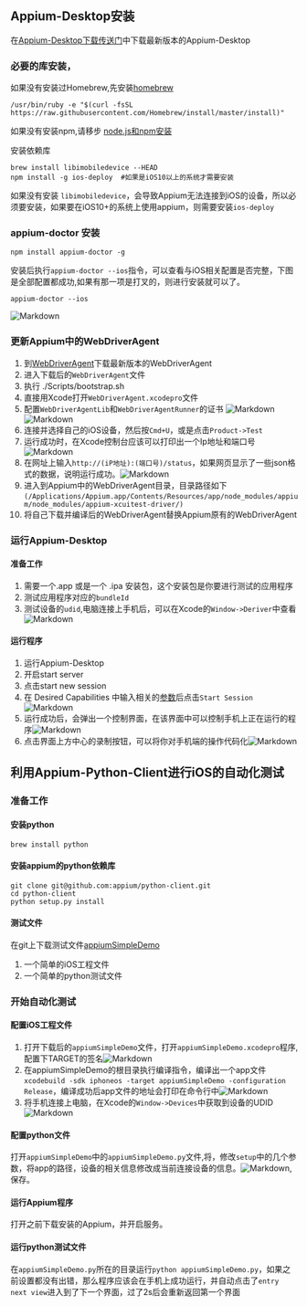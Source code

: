 ##  Appium-Desktop安装 
在[Appium-Desktop下载传送门](https://github.com/appium/appium-desktop/releases/tag/v1.2.0-beta.1)中下载最新版本的Appium-Desktop

### 必要的库安装，

如果没有安装过Homebrew,先安装[homebrew](https://brew.sh/)
```
/usr/bin/ruby -e "$(curl -fsSL https://raw.githubusercontent.com/Homebrew/install/master/install)"
```

如果没有安装npm,请移步 [node.js和npm安装](https://www.liaoxuefeng.com/wiki/001434446689867b27157e896e74d51a89c25cc8b43bdb3000/00143450141843488beddae2a1044cab5acb5125baf0882000)

安装依赖库
```
brew install libimobiledevice --HEAD
npm install -g ios-deploy  #如果是iOS10以上的系统才需要安装
```
如果没有安装 `libimobiledevice`，会导致Appium无法连接到iOS的设备，所以必须要安装，如果要在iOS10+的系统上使用appium，则需要安装`ios-deploy`


### appium-doctor 安装

```
npm install appium-doctor -g
```
安装后执行`appium-doctor --ios`指令，可以查看与iOS相关配置是否完整，下图是全部配置都成功,如果有那一项是打叉的，则进行安装就可以了。
```
appium-doctor --ios 
```
![Markdown](http://i1.bvimg.com/601834/30bc9c37a1ad13df.png)


### 更新Appium中的WebDriverAgent

1. 到[WebDriverAgent](https://github.com/facebook/WebDriverAgent)下载最新版本的WebDriverAgent
2. 进入下载后的`WebDriverAgent`文件
3. 执行 ./Scripts/bootstrap.sh
4. 直接用Xcode打开`WebDriverAgent.xcodepro`文件
5. 配置`WebDriverAgentLib`和`WebDriverAgentRunner`的证书 ![Markdown](http://i1.bvimg.com/601834/abc5109fa147c29b.png) ![Markdown](http://i1.bvimg.com/601834/1bd9a03466c080d3.png)
6. 连接并选择自己的iOS设备，然后按`Cmd+U`，或是点击`Product->Test`
7. 运行成功时，在Xcode控制台应该可以打印出一个Ip地址和端口号![Markdown](http://i1.bvimg.com/601834/39ae40b5a29f6f6b.png)
8. 在网址上输入`http://(iP地址):(端口号)/status`，如果网页显示了一些json格式的数据，说明运行成功。![Markdown](http://i1.bvimg.com/601834/deb83f6dff06df0d.png)
9. 进入到Appium中的WebDriverAgent目录，目录路径如下`(/Applications/Appium.app/Contents/Resources/app/node_modules/appium/node_modules/appium-xcuitest-driver/) `
10. 将自己下载并编译后的WebDriverAgent替换Appium原有的WebDriverAgent


### 运行Appium-Desktop

#### 准备工作

1. 需要一个.app 或是一个 .ipa 安装包，这个安装包是你要进行测试的应用程序
2. 测试应用程序对应的`bundleId`
3. 测试设备的`udid`,电脑连接上手机后，可以在Xcode的`Window->Deriver`中查看![Markdown](http://i1.bvimg.com/601834/33692992caee80e4.png)


#### 运行程序

1. 运行Appium-Desktop
2. 开启start server
3. 点击start new session 
4. 在 Desired Capabilities 中输入相关的[参数](https://github.com/appium/appium/blob/master/docs/en/writing-running-appium/caps.md)后点击`Start Session`![Markdown](http://i1.bvimg.com/601834/911199f4359c3516.png)
5. 运行成功后，会弹出一个控制界面，在该界面中可以控制手机上正在运行的程序![Markdown](http://i1.bvimg.com/601834/c66f72da6d27ee1f.png)
6. 点击界面上方中心的录制按钮，可以将你对手机端的操作代码化![Markdown](http://i1.bvimg.com/601834/d764a92cad4e8e1d.png)


## 利用Appium-Python-Client进行iOS的自动化测试

### 准备工作
#### 安装python 
```
brew install python
```
#### 安装appium的python依赖库

```
git clone git@github.com:appium/python-client.git 
cd python-client
python setup.py install
```

#### 测试文件

在git上下载测试文件[appiumSimpleDemo](https://github.com/zhshijie/appiumSimpleDemo.git)
1. 一个简单的iOS工程文件
2. 一个简单的python测试文件




### 开始自动化测试

#### 配置iOS工程文件 

1. 打开下载后的`appiumSimpleDemo`文件，打开`appiumSimpleDemo.xcodepro`程序,配置下TARGET的签名![Markdown](http://i1.bvimg.com/601834/0b227bcf33ae3afc.png)
2. 在appiumSimpleDemo的根目录执行编译指令，编译出一个app文件`xcodebuild -sdk iphoneos -target appiumSimpleDemo -configuration Release`，编译成功后app文件的地址会打印在命令行中![Markdown](http://i1.bvimg.com/601834/c51c1f9f0906649f.png)
3. 将手机连接上电脑，在Xcode的`Window->Devices`中获取到设备的UDID![Markdown](http://i1.bvimg.com/601834/33692992caee80e4.png)

#### 配置python文件

打开`appiumSimpleDemo`中的`appiumSimpleDemo.py`文件,将，修改`setup`中的几个参数，将app的路径，设备的相关信息修改成当前连接设备的信息。![Markdown](http://i1.bvimg.com/601834/498483781b5b5a95.png),保存。




#### 运行Appium程序

打开之前下载安装的Appium，并开启服务。


#### 运行python测试文件

在`appiumSimpleDemo.py`所在的目录运行`python appiumSimpleDemo.py`，如果之前设置都没有出错，那么程序应该会在手机上成功运行，并自动点击了`entry next view`进入到了下一个界面，过了2s后会重新返回第一个界面


